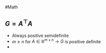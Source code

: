 #Math 
## $\displaystyle G=A^{\top}A$
* Always positive semidefinite
* $\displaystyle m\geq n$ for $\displaystyle A\in \mathbb{R}^{m\times n}\rightarrow G$ is positive definite
* 